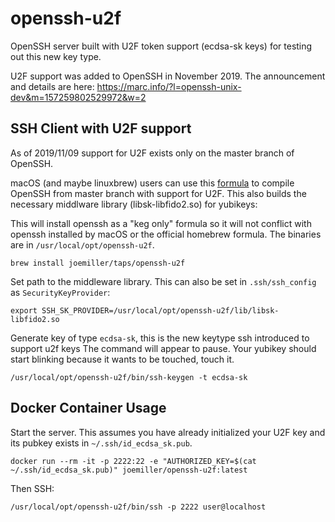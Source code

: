 openssh-u2f
===========

OpenSSH server built with U2F token support (ecdsa-sk keys) for testing out
this new key type.

U2F support was added to OpenSSH in November 2019. The announcement and
details are here: https://marc.info/?l=openssh-unix-dev&m=157259802529972&w=2

SSH Client with U2F support
---------------------------

As of 2019/11/09 support for U2F exists only on the master branch of OpenSSH.

macOS (and maybe linuxbrew) users can use this [formula](https://github.com/joemiller/homebrew-taps/blob/master/Formula/openssh-u2f.rb)
to compile OpenSSH from master branch with support for U2F. This also builds the
necessary middlware library (libsk-libfido2.so) for yubikeys:

This will install openssh as a "keg only" formula so it will not conflict with
openssh installed by macOS or the official homebrew formula. The binaries are in
`/usr/local/opt/openssh-u2f`.

```console
brew install joemiller/taps/openssh-u2f
```

Set path to the middleware library. This can also be set in `.ssh/ssh_config` as
`SecurityKeyProvider`:

```console
export SSH_SK_PROVIDER=/usr/local/opt/openssh-u2f/lib/libsk-libfido2.so
```

Generate key of type `ecdsa-sk`, this is the new keytype ssh introduced to support u2f keys
The command will appear to pause. Your yubikey should start blinking because it wants to be touched, touch it.

```console
/usr/local/opt/openssh-u2f/bin/ssh-keygen -t ecdsa-sk
```

Docker Container Usage
----------------------

Start the server. This assumes you have already initialized your U2F key and its
pubkey exists in `~/.ssh/id_ecdsa_sk.pub`.

```console
docker run --rm -it -p 2222:22 -e "AUTHORIZED_KEY=$(cat ~/.ssh/id_ecdsa_sk.pub)" joemiller/openssh-u2f:latest
```

Then SSH:

```console
/usr/local/opt/openssh-u2f/bin/ssh -p 2222 user@localhost
```
